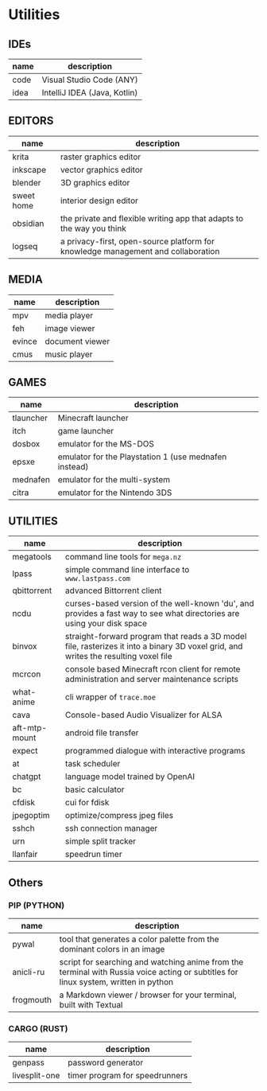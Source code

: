 # Utilities
## IDEs
|name|description |
| --- | --- |
| code | Visual Studio Code (ANY) |
| idea | IntelliJ IDEA (Java, Kotlin) |
## EDITORS
| name | description |
| ---- | ---- |
| krita | raster graphics editor |
| inkscape | vector graphics editor |
| blender | 3D graphics editor |
| sweet home | interior design editor |
| obsidian | the private and flexible writing app that adapts to the way you think |
| logseq | a privacy-first, open-source platform for knowledge management and collaboration |
## MEDIA
| name | description |
| ---- | ---- |
| mpv | media player |
| feh | image viewer |
| evince | document viewer |
| cmus | music player |
## GAMES
| name | description |
| ---- | ---- |
| tlauncher | Minecraft launcher |
| itch | game launcher |
| dosbox | emulator for the MS-DOS |
| epsxe | emulator for the Playstation 1 (use mednafen instead) |
| mednafen | emulator for the multi-system |
| citra | emulator for the Nintendo 3DS |
## UTILITIES
| name | description |
| ---- | ---- |
| megatools | command line tools for `mega.nz` |
| lpass | simple command line interface to `www.lastpass.com` |
| qbittorrent | advanced Bittorrent client |
| ncdu | curses-based version of the well-known 'du', and provides a fast way to see what directories are using your disk space |
| binvox | straight-forward program that reads a 3D model file, rasterizes it into a binary 3D voxel grid, and writes the resulting voxel file |
| mcrcon | console based Minecraft rcon client for remote administration and server maintenance scripts |
| what-anime | cli wrapper of `trace.moe` |
| cava | Console-based Audio Visualizer for ALSA |
| aft-mtp-mount | android file transfer<br> |
| expect | programmed dialogue with interactive programs |
| at | task scheduler |
| chatgpt | language model trained by OpenAI |
| bc | basic calculator |
| cfdisk | cui for fdisk |
| jpegoptim | optimize/compress jpeg files |
| sshch | ssh connection manager |
| urn | simple split tracker |
| llanfair | speedrun timer |
## Others
### PIP (PYTHON)
| name | description |
| ---- | ---- |
| pywal | tool that generates a color palette from the dominant colors in an image |
| anicli-ru | script for searching and watching anime from the terminal with Russia voice acting or subtitles for linux system, written in python |
| frogmouth | a Markdown viewer / browser for your terminal, built with Textual |
### CARGO (RUST)
| name | description |
| ---- | ---- |
| genpass | password generator |  
| livesplit-one | timer program for speedrunners |  
